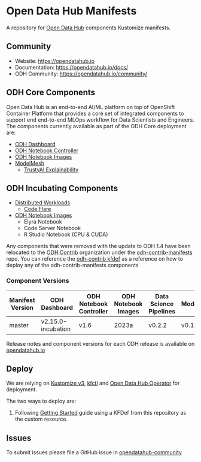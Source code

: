 # Open Data Hub Manifests
A repository for [Open Data Hub](https://opendatahub.io) components Kustomize manifests.

## Community

* Website: https://opendatahub.io
* Documentation: https://opendatahub.io/docs/
* ODH Community: https://opendatahub.io/community/

## ODH Core Components

Open Data Hub is an end-to-end AI/ML platform on top of OpenShift Container Platform that provides a core set of integrated components to support end end-to-end MLOps workflow for Data Scientists and Engineers. The components currently available as part of the ODH Core deployment are:

* [ODH Dashboard](https://github.com/opendatahub-io/odh-dashboard)
* [ODH Notebook Controller](odh-notebook-controller/README.md)
* [ODH Notebook Images](https://github.com/opendatahub-io/notebooks/blob/main/README.md)
* [ModelMesh](model-mesh/README.md)
  * [TrustyAI Explainability](https://github.com/trustyai-explainability)

## ODH Incubating Components
* [Distributed Workloads](https://github.com/opendatahub-io/distributed-workloads)
  * [Code Flare](https://github.com/project-codeflare)
* [ODH Notebook Images](https://github.com/opendatahub-io/odh-manifests/tree/master/notebook-images/overlays/additional)
  * Elyra Notebook
  * Code Server Notebook
  * R Studio Notebook (CPU & CUDA)

Any components that were removed with the update to ODH 1.4 have been relocated to the [ODH Contrib](https://github.com/opendatahub-io-contrib) organization under the [odh-contrib-manifests](https://github.com/opendatahub-io-contrib/odh-contrib-manifests) repo.  You can reference the [odh-contrib kfdef](kfdef/odh-contrib.yaml) as a reference on how to deploy any of the odh-contrib-manifests components

### Component Versions

| Manifest Version | ODH Dashboard      | ODH Notebook Controller | ODH Notebook Images | Data Science Pipelines | ModelMesh |
| ---------------- | ------------------ | ----------------------- | ------------------- |----------------------- | --------- |
| master           | v2.15.0-incubation | v1.6                    | 2023a               | v0.2.2                 | v0.11.0   |

Release notes and component versions for each ODH release is available on [opendatahub.io](https://opendatahub.io/blog/?type=release)

## Deploy

We are relying on [Kustomize v3](https://github.com/kubernetes-sigs/kustomize), [kfctl](https://github.com/kubeflow/kfctl) and [Open Data Hub Operator](https://github.com/opendatahub-io/opendatahub-operator/blob/master/README.md) for deployment.

The two ways to deploy are:

1. Following [Getting Started](https://opendatahub.io/docs/quick-installation/) guide using a KFDef from this repository as the custom resource.

## Issues
To submit issues please file a GitHub issue in [opendatahub-community](https://github.com/opendatahub-io/opendatahub-community/issues)

